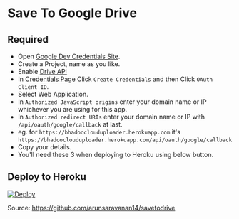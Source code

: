 # Save To Google Drive

## Required

* Open [Google Dev Credentials Site](https://console.developers.google.com/apis/credentials).
* Create a Project, name as you like.
* Enable [Drive API](https://console.developers.google.com/apis/library/drive.googleapis.com)
* In [Credentials Page](https://console.developers.google.com/apis/credentials) Click `Create Credentials` and then Click `OAuth Client ID`.
* Select Web Application.
* In `Authorized JavaScript origins` enter your domain name or IP whichever you are using for this app.
* In `Authorized redirect URIs` enter your domain name or IP with `/api/oauth/google/callback` at last.
* eg. for `https://bhadooclouduploader.herokuapp.com` it's `https://bhadooclouduploader.herokuapp.com/api/oauth/google/callback`
* Copy your details.
* You'll need these 3 when deploying to Heroku using below button.

## Deploy to Heroku

[![Deploy](https://www.herokucdn.com/deploy/button.svg)](https://heroku.com/deploy)

Source: https://github.com/arunsaravanan14/savetodrive

